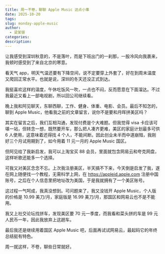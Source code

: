 ```yaml
---
title: 周一不卷，聊聊 Apple Music 这点小事
date: 2025-10-20
tags:
slug: monday-apple-music
author:
  - 梁某银
categories:
description:
---
```

让我感受到深圳秋意的，不是落叶，而是下班出门的一刹那，一股冷风向我裹来，我顿时感受到了来自北京的寒意。  
  
看天气 app，明天气温还要有下降空间，说不定要穿上外套了，好在到周末温度又爬回正常水平。也就是说，深圳的冬天还没正式到达。  
  
我挺喜欢这样的温度，午休吃饭风一吹，一点也不闷，反而愿意在下面溜达。不过我最近又看上一部电视剧，所以回公司继续看。  
  
晚上我和阿见聊天，东聊西聊，工作、健身、体重、电影、会员。最后不知怎的，聊到 Apple Music，他看我之前的文章留言，说你不是要和月晖拼美区吗？  
  
其实在留言之后，我们互相沟通，发现付费是个大难题。但我觉得 visa 卡应该可堪一站，但转念一想，既然要开车，那么把人凑齐更难，美区的家庭计划最多可供 6 人使用，这意味着还得找 4 个人，不能间断。因此创业未半而中道崩殂，我刚好三个月试用期到了，如今用着 11 元一月的 Apple Music 国区。  
  
但阿见给了我新启发，我可以上淘宝买 88 会员，里面就包含网易云和夸克网盘，这样听歌还能多一个选择。  
  
可我又对美区念念不忘。上次我注册美区，半天搞不下来，今天倒是启发了我，遂在网上随便找一个教程，无需科学上网，在 https://appleid.apple.com 注册中国账号，之后在个人信息里把地址改为美国，于是我就拥有了一个美区账号。  
  
这过程一气呵成，我真没想到。可问题来了，我又没钱开 Apple Music，个人版的价格是 10.99 美刀/月，家庭版是 16.99 美刀/月，那国区和网易云也不是不能用。  
  
我又上社交论坛找拼车，发现美区要 70 元一季度，而我看和菜头拼的车是 99 元人民币一年，因此我放弃上这趟车。  
  
最后我还是继续用着国区 Apple Music 吧，后面再试试网易云，最起码它的年终总结挺有特色。  
  
周一就这样，不卷，聊些日常就好。